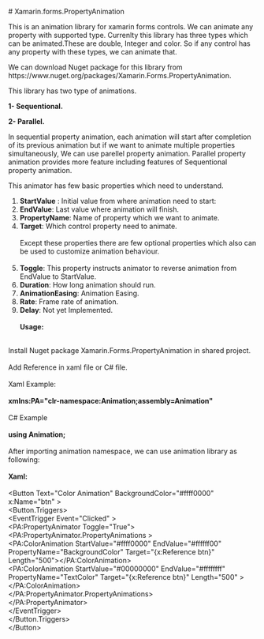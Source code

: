 <p># Xamarin.forms.PropertyAnimation</p>
<p>This is an animation library for xamarin forms controls. We can animate any property with supported type. Currenlty this library has three types which can be animated.These are double, Integer and color. So if any control has any property with these types, we can animate that.</p>
<p>We can download Nuget package for this library from https://www.nuget.org/packages/Xamarin.Forms.PropertyAnimation.</p>
<p>This library has two type of animations.</p>
<p><strong>1- Sequentional.</strong></p>
<p><strong>2- Parallel.</strong></p>
<p>In sequential property animation, each animation will start after completion of its previous animation but if we want to animate multiple properties simultaneously, We can use parellel property animation. Parallel property animation provides more feature including features of Sequentional property animation.</p>
<p>This animator has few basic properties which need to understand.</p>
<ol>
<li><strong>StartValue</strong> : Initial value from where animation need to start:</li>
<li><strong>EndValue</strong>: Last value where animation will finish.</li>
<li><strong>PropertyName</strong>: Name of property which we want to animate.</li>
<li><strong>Target</strong>: Which control property need to animate.<br /><br />Except these properties there are few optional properties which also can be used to customize animation behaviour.<br /><br /></li>
<li><strong>Toggle</strong>: This property instructs animator to reverse animation from EndValue to StartValue.</li>
<li><strong>Duration</strong>: How long animation should run.</li>
<li><strong>AnimationEasing</strong>: Animation Easing.</li>
<li><strong>Rate</strong>: Frame rate of animation.</li>
<li><strong>Delay</strong>: Not yet Implemented.<br /><strong><br />Usage:</strong></li>
</ol>
<p><br /> Install Nuget package Xamarin.Forms.PropertyAnimation in shared project. <br /> <br /> Add Reference in xaml file or C# file.<br /> <br /> Xaml Example:<br /> <br /> <strong>xmlns:PA="clr-namespace:Animation;assembly=Animation"</strong><br /> <br /> C# Example<br /> <br /> <strong>using Animation;</strong><br /> <br /> After importing animation namespace, we can use animation library as following:<br /> <br /> <strong>Xaml:</strong><br /> <br /> &lt;Button Text="Color Animation" BackgroundColor="#ffff0000" x:Name="btn" &gt;<br /> &lt;Button.Triggers&gt;<br /> &lt;EventTrigger Event="Clicked" &gt;<br /> &lt;PA:PropertyAnimator Toggle="True"&gt;<br /> &lt;PA:PropertyAnimator.PropertyAnimations &gt;<br /> &lt;PA:ColorAnimation StartValue="#ffff0000" EndValue="#ffffff00" PropertyName="BackgroundColor" Target="{x:Reference btn}" Length="500"&gt;&lt;/PA:ColorAnimation&gt;<br /> &lt;PA:ColorAnimation StartValue="#00000000" EndValue="#ffffffff" PropertyName="TextColor" Target="{x:Reference btn}" Length="500" &gt;&lt;/PA:ColorAnimation&gt;<br /> &lt;/PA:PropertyAnimator.PropertyAnimations&gt;<br /> &lt;/PA:PropertyAnimator&gt;<br /> &lt;/EventTrigger&gt;<br /> &lt;/Button.Triggers&gt;<br /> &lt;/Button&gt;<br /> </p>
<p>&nbsp;</p>
<p>&nbsp;</p>
<p>&nbsp;</p>
<p>&nbsp;</p>
<p>&nbsp;</p>
